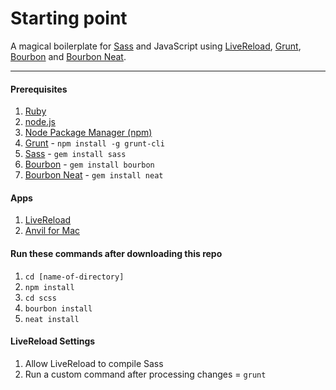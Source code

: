 # Starting point

A magical boilerplate for [Sass](http://sass-lang.com/) and JavaScript using [LiveReload](http://livereload.com/), [Grunt](http://gruntjs.com/), [Bourbon](http://bourbon.io) and [Bourbon Neat](http://neat.bourbon.io).

- - - 

#### Prerequisites

1. [Ruby](http://www.ruby-lang.org/en/)
2. [node.js](http://nodejs.org/)
3. [Node Package Manager (npm)](https://npmjs.org/)
4. [Grunt](http://gruntjs.com/) - `npm install -g grunt-cli`
5. [Sass](http://sass-lang.com/) - `gem install sass`
6. [Bourbon](http://bourbon.io) - `gem install bourbon`
7. [Bourbon Neat](http://neat.bourbon.io) - `gem install neat`

#### Apps

1. [LiveReload](http://livereload.com/)
2. [Anvil for Mac](http://anvilformac.com/)

#### Run these commands after downloading this repo

1. `cd [name-of-directory]`
2. `npm install`
3. `cd scss`
4. `bourbon install`
5. `neat install`

#### LiveReload Settings

1. Allow LiveReload to compile Sass
2. Run a custom command after processing changes = `grunt`